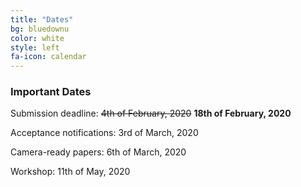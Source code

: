 ```yaml
---
title: "Dates"
bg: bluedownu
color: white
style: left
fa-icon: calendar
---
```


### Important Dates

Submission deadline: <s>4th of February, 2020</s> **18th of February, 2020**

Acceptance notifications: 3rd of March, 2020

Camera-ready papers: 6th of March, 2020

Workshop: 11th of May, 2020
